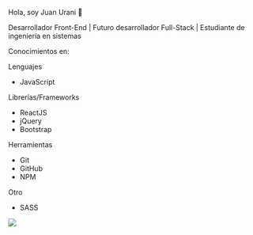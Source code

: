 Hola, soy Juan Urani 👋

Desarrollador Front-End | Futuro desarrollador Full-Stack | Estudiante de ingeniería en sistemas

Conocimientos en:

Lenguajes
- JavaScript

Librerías/Frameworks
- ReactJS
- jQuery
- Bootstrap

Herramientas
- Git
- GitHub
- NPM

Otro
- SASS

<img src="https://github-readme-stats.vercel.app/api?username=juanuranidev&&show_icons=true&title_color=ffffff&icon_color=bb2acf&text_color=daf7dc&bg_color=151515">
